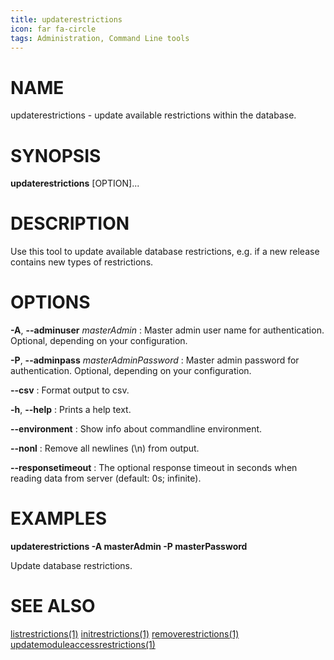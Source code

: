 ```yaml
---
title: updaterestrictions
icon: far fa-circle
tags: Administration, Command Line tools
---
```


# NAME

updaterestrictions - update available restrictions within the database.

# SYNOPSIS

**updaterestrictions** [OPTION]...

# DESCRIPTION

Use this tool to update available database restrictions, e.g. if a new release contains new types of restrictions.

# OPTIONS

**-A**, **--adminuser** *masterAdmin*
: Master admin user name for authentication. Optional, depending on your configuration.

**-P**, **--adminpass** *masterAdminPassword*
: Master admin password for authentication. Optional, depending on your configuration.

**--csv**
: Format output to csv.

**-h**, **--help**
: Prints a help text.

**--environment**
: Show info about commandline environment.

**--nonl**
: Remove all newlines (\\n) from output.

**--responsetimeout**
: The optional response timeout in seconds when reading data from server (default: 0s; infinite).

# EXAMPLES

**updaterestrictions -A masterAdmin -P masterPassword**

Update database restrictions.

# SEE ALSO

[listrestrictions(1)](listrestrictions) [initrestrictions(1)](initrestrictions) [removerestrictions(1)](removerestrictions) [updatemoduleaccessrestrictions(1)](updatemoduleaccessrestrictions)

